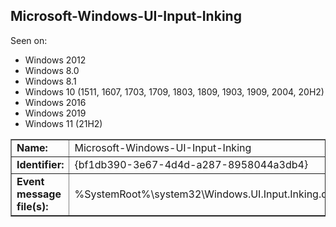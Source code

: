 ## Microsoft-Windows-UI-Input-Inking

Seen on:
* Windows 2012
* Windows 8.0
* Windows 8.1
* Windows 10 (1511, 1607, 1703, 1709, 1803, 1809, 1903, 1909, 2004, 20H2)
* Windows 2016
* Windows 2019
* Windows 11 (21H2)

<table border="1" class="docutils">
  <tbody>
    <tr>
      <td><b>Name:</b></td>
      <td>Microsoft-Windows-UI-Input-Inking</td>
    </tr>
    <tr>
      <td><b>Identifier:</b></td>
      <td>{bf1db390-3e67-4d4d-a287-8958044a3db4}</td>
    </tr>
    <tr>
      <td><b>Event message file(s):</b></td>
      <td>%SystemRoot%\system32\Windows.UI.Input.Inking.dll</td>
    </tr>
  </tbody>
</table>

&nbsp;

